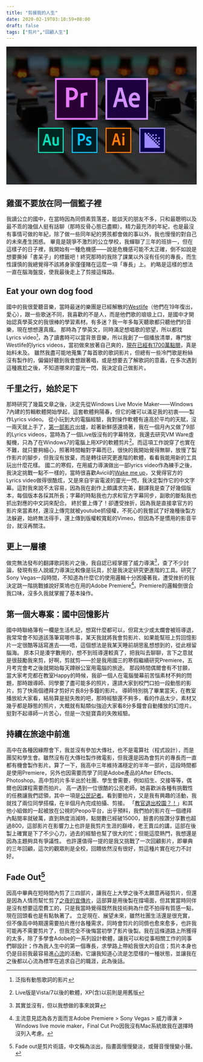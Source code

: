 ```yaml
---
title: "剪接我的人生"
date: 2020-02-19T03:10:59+08:00
draft: false
tags: ["剪片","回顧人生"]
---
```


![](/static/img/adobe.jpg)

## 雞蛋不要放在同一個籃子裡
我讀公立的國中，在當時因為同儕素質落差，能談天的朋友不多，只和最聰明以及最不乖的幾個人挺有話聊（那時反骨心態已盡顯）。精力最充沛的年紀，也是最沒有事情可做的年紀，除了做一些同年紀的男孩都會做的事以外，我也慢慢的對自己的未來產生困惑。
畢竟是競爭不激烈的公立學校，我蟬聯了三年的班排一，但在這樣子的日子裡，我開始有一種危機感——說是危機感可能不太正確，倒不如說是想要撕掉「書呆子」的標籤吧！終究那時的我除了課業以外沒有任何的專長，而生性謹慎的我總覺得不該將身家僅僅賭在這麼一項「專長」上。
約略是這樣的想法一直在腦海盤旋，使我最後走上了剪接這條路。

## Eat your own dog food
國中的我很愛聽音樂，當時最迷的樂團是已經解散的[Westlife](https://www.youtube.com/channel/UCtd_b-dF7lHzDJeDm4fJjHQ)（他們在19年復出，愛心），跟一些歌迷不同，我喜歡的不是人，而是他們歌的琅琅上口，是國中才開始認真學英文的我很棒的學習素材。有多迷？我一年多每天聽歌都只聽他們的音樂，現在想想還真瘋。
那時為了學英文，同時滿足想唱歌的慾望，所以都找Lyrics video[^1]，為了讀書時可以當背景音樂，所以我創了一個播放清單，專門放Westlife的lyrics videos，當初做來放著自己爽的，[現在已經有1700萬點閱](https://www.youtube.com/playlist?list=PLvZG0Aj25fIs59Mnh0gPuAzFQFkRDqEm8)，真是始料未及。
雖然我盡可能地蒐集了每首歌的歌詞影片，但總有一些冷門歌是粉絲沒有製作的，偏偏好聽到我會想跟著唱，或是想要去了解歌詞的意義，在多次遇到這種尷尬之後，不知道哪來的靈光一閃，我決定自己做影片。

## 千里之行，始於足下
那時研究了幾篇文章之後，決定先從Windows Live Movie Maker——Windows 7內建的剪輯軟體開始學起，這套軟體夠陽春，但它的確可以滿足我的初衷——製作Lyrics video。
從小玩到大的電腦經驗，我對操作軟體有遠高於平均的天賦，沒一兩天就上手了，[第一部影片](https://www.youtube.com/watch?v=IttGB4jOlCM)出爐，趁著新鮮感還燒著，我在一個月內又做了9部的Lyrics videos，當時為了一個Live版沒有的字幕特效，我還去研究VM Ware虛擬機，只為了在Windows7的電腦上用XP的軟體剪片[^2]。而這項工作說穿了也實在不難，就只要夠細心，照著時間軸對字幕而已，很快的我開始覺得無聊，放慢了製作影片的腳步，但我沒有放棄，而是轉往研究更進階的軟體，看看我能用新的工具玩出什麼花樣。
國二的寒假，在用威力導演做出一部lyrics video作為練手之後，我決定挑戰一點不一樣的，當時很喜歡Avicii的[Wake me up](https://www.youtube.com/watch?v=5y_KJAg8bHI)，又覺得官方的Lyrics video做得很酷炫，又是來自宇宙電波的靈光一閃，我決定製作它的中文字幕。這對我來說不太容易，因為我在創作上頗講求完美，翻譯我是查了好幾個版本，每個版本各採其所長；字幕的時點我也力求和官方字幕同步，副歌的斷點我也抓出對應的中文詞來配合。
終於要上傳了！卻遭受挫折，因為我是直接拿官方的影片來當素材，還沒上傳完就被youtube抓侵權，不死心的我嘗試了好幾種後製方法躲避，始終無法得手，還上傳到版權較寬鬆的Vimeo，但因為不是慣用的影音平台，就沒再關注。

## 更上一層樓
做完無法發布的翻譯歌詞影片之後，我自認已經掌握了威力導演[^3]，查了不少討論，發現有些人說威力導演比較像是玩具，於是我決定研究更進階的工具。研究了Sony Vegas一段時間，不知道為什麼它的使用邏輯十分困擾著我，遭受挫折的我決定跳一階挑戰據說好萊塢也在用的Adobe Premiere[^4]。Premiere的邏輯倒很合我口味，沒多久我就掌握了基本操作。

## 第一個大專案：國中回憶影片
國中時聯絡簿有一欄是生活札記，想寫什麼都可以，但寫太少或太爛會被班導退，我常常會不知道該落筆寫哪件事，某天我就將我會剪影片、如果能幫班上剪回憶影片一定很酷等話寫進去——唔，這個想法是我某天睡前胡思亂想想到的，從此根留腦海。
原本只是湊字數用的，想不到班導還較真了，把我叫去聊聊，言下之意就是很鼓勵我來剪，好啊，剪就剪——於是我用國三的寒假繼續研究Premiere，五月考完會考之後就開始每天蹲辦公室用電腦的旅途。
那段時間偶爾會有不甘願，當大家考完都在教室Happy的時候，我卻一個人在電腦螢幕前苦惱素材不夠的問題，那時跟導師、同學要了盡可能多的照片，還請大家到校門口拍一段動態的影片，剪了快兩個禮拜才剪好片長8分多鐘的影片。
導師特別挑了畢業當天，在教室播放給大家看，結局算是挺失敗的吧，那時經驗還不夠多，看的作品太少，素材又幾乎都是靜態的照片，大概就有點類似強迫大家看8分多鐘會自動播放的幻燈片。挺對不起導師一片苦心，但是一次挺寶貴的失敗經驗。

## 持續在旅途中前進
高中在各種因緣際會下，我並沒有參加大傳社，也不是電算社（程式設計），而是團契和學生會。雖然沒有在大傳社製作微電影，但我還是因為會剪片的專長而一直都有機會製作影片。算了一下，我高中三年維持滿穩定的半年一部片，這段時間都是使用Premiere，另外也因需要而學了同是Adobe產品的After Effects、Photoshop。高中剪的片多半出於社團、學生會需要，例如招生、交接等等，偶爾也因課程需要而拍片。
高一遇到一位很酷的公民老師，她喜歡派各種有挑戰性的任務讓我們認領，其中一項是[公民記者](https://zh.wikipedia.org/zh-tw/民間記者)。看到要拍片，又是我有興趣的活動，我就找了兩位同學搭檔，在半個月內完成拍攝、剪接。
「[教官退出校園？！](https://www.peopo.org/news/302029)」和其他小組做的一起被放在公視的Peopo平台，出乎預料，我們拍的影片在一個禮拜內點閱率就破萬，直到熱度消減時，點閱數已經破15000，臉書的按讚分享數也超過800，這部影片在影響力上也許是我剪片生涯的巔峰，老王賣瓜的講，這部在後製上確實是下了不少心力，過去的經驗也幫了很大的忙；但能這麼熱門，我想還是因為主題夠具有爭議性。
也許還值得一提的是我又挑戰了一次回顧影片，即畢典的三年回顧，這次的觀眾則是全校，回饋依然沒有很好，剪這種片實在吃力不討好。

## Fade Out[^5]
因高中畢典在短時間內剪了三四部片，讓我在上大學之後不太願意再碰剪片，但還是因為人情而幫忙剪了[之夜的宣傳片](https://www.facebook.com/watch/?v=622014641606733)，這部算是用後製在撐場面，但其實當時同伴是沒有想要這麼費工的，只是我當時覺得既然我技術夠為什麼不拍得有質感一點，現在回頭看也是有點執著了。
立足現在、展望未來，雖然社團生活還是很充實，但不像高中時期還需要拍片應付各種需求，同時會剪片的同儕也愈來愈多，也許我可能再不需要剪片了，但我完全不後悔當初學了影片後製。我在這條道路上所獲得的太多，除了多學會Adobe的一系列設計軟體，讓我可以和從事相關工作的同事們聊設計；作為我人生中的第一個專長，求學路上帶給我很大的自信；剪片本身也仍是目前我最容易進[心流](https://www.managertoday.com.tw/articles/view/58455)的活動，它讓我知道心流是怎麼樣的一種狀態，並讓我在之後都以心流為標竿在追求自己的職涯，此為後話。

[^1]: 泛指有動態歌詞的影片
[^2]: Live版是Vista/7以後的軟體，XP(含)以前則是用舊版
[^3]: 其實並沒有，但以我想做的事來說算
[^4]: 主流意見認為各方面而言Adobe Premiere > Sony Vegas > 威力導演 > Windows live movie maker，Final Cut Pro因我沒有Mac系統故我在選擇時沒列入考慮。
[^5]: Fade out是剪片術語，中文稱為淡出，指畫面慢慢變淡，或聲音慢慢變小聲。